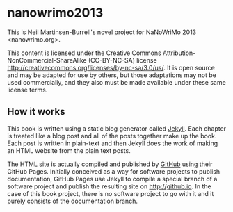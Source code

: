 nanowrimo2013
=============

This is Neil Martinsen-Burrell's novel project for NaNoWriMo 2013
<nanowrimo.org>.

This content is licensed under the Creative Commons
Attribution-NonCommercial-ShareAlike (CC-BY-NC-SA) license
<http://creativecommons.org/licenses/by-nc-sa/3.0/us/>.  It is open source and
may be adapted for use by others, but those adaptations may not be used
commercially, and they also must be made available under these same license
terms.

How it works
------------

This book is written using a static blog generator called
[Jekyll](http://jekyllrb.com).  Each chapter is treated like a blog post and
all of the posts together make up the book.  Each post is written in
plain-text and then Jekyll does the work of making an HTML website from the
plain text posts.

The HTML site is actually compiled and published by
[GitHub](http://github.com) using their GitHub Pages.  Initially conceived as
a way for software projects to publish documentation, GitHub Pages use Jekyll
to compile a special branch of a software project and publish the resulting
site on <http://github.io>.  In the case of this book project, there is no
software project to go with it and it purely consists of the documentation
branch.
